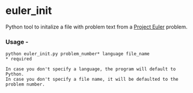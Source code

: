 # euler_init

Python tool to initalize a file with problem text from a [Project Euler](http://projecteuler.net) problem.

### Usage -

    python euler_init.py problem_number* language file_name
    * required

    In case you don't specify a language, the program will default to Python.
    In case you don't specify a file name, it will be defaulted to the problem number.
